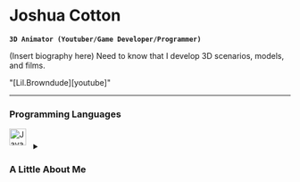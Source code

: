 # Joshua Cotton

**`3D Animator (Youtuber/Game Developer/Programmer)`**

(Insert biography here)
Need to know that I develop 3D scenarios, models, and films. 

"[Lil.Browndude][youtube]"

---

### Programming Languages
<img align="left" alt="Java" width="30px" style="padding-right:10px;" src="https://cdn.jsdelivr.net/gh/devicons/devicon/icons/java/java-original.svg"/>

#

<details>
  <summary><h3> A Little About Me</h3></summary>
  Hello, I am Joshua Cotton and here is a little about myself.
  
  
  I went to school at West Marion High School and graduated third in my class. I participated in many after school organizations such as Science Olympiad, Mu Alpha
  Theta, FFA, Art Club, Student Council, and Speech and Debate. I thoroughly enjoyed being active at my school and helping out where I could. I eventually went on to
  attend college at Mississippi State University to acquire a degree in Computer Engineering. I am now currently a senior and am looking for an internship/full-time
  position after college.
  
  One of my passions are becoming environmentally friendly. Everything from reducing E-waste to electric vehicles fascinates me. It has been a passion of mine for
  longer than I can remember. I believe it is critical to take care of the planet that we live on, and I want to leave future generations with a better planet than our
  generation inherited.
  
  Another one of my passions is volunteering. I normally aim to volunteer once every school year, but I usually end up volunteering more than that. I have been able to
  have some wholesome experiences volunteering for children centers in the local Starkville community. Not only does volunteering allow me the opportunity to help
  others, but it also allows me to help myself. Volunteering always brightens my mood and leaves me feeling more grateful for those in my life.

### Hi there 👋

<!--
**Joshua5437/Joshua5437** is a ✨ _special_ ✨ repository because its `README.md` (this file) appears on your GitHub profile.

Here are some ideas to get you started:

- 🔭 I’m currently working on ...
- 🌱 I’m currently learning ...
- 👯 I’m looking to collaborate on ...
- 🤔 I’m looking for help with ...
- 💬 Ask me about ...
- 📫 How to reach me: ...
- 😄 Pronouns: ...
- ⚡ Fun fact: ...
-->
